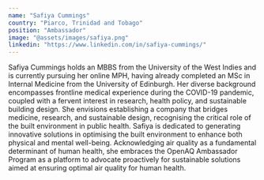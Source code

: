 ```yaml
---
name: "Safiya Cummings"
country: "Piarco, Trinidad and Tobago"
position: "Ambassador"
image: "@assets/images/safiya.png"
linkedin: "https://www.linkedin.com/in/safiya-cummings/"
---
```


Safiya Cummings holds an MBBS from the University of the West Indies and is currently pursuing her online MPH, having already completed an MSc in Internal Medicine from the University of Edinburgh. Her diverse background encompasses frontline medical experience during the COVID-19 pandemic, coupled with a fervent interest in research, health policy, and sustainable building design. She envisions establishing a company that bridges medicine, research, and sustainable design, recognising the critical role of the built environment in public health. Safiya is dedicated to generating innovative solutions in optimising the built environment to enhance both physical and mental well-being. Acknowledging air quality as a fundamental determinant of human health, she embraces the OpenAQ Ambassador Program as a platform to advocate proactively for sustainable solutions aimed at ensuring optimal air quality for human health.
